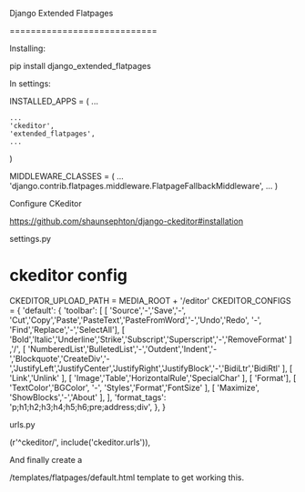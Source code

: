 Django Extended Flatpages

============================

Installing:

pip install django_extended_flatpages

In settings:


INSTALLED_APPS = (
	...
	
	...
    'ckeditor',
    'extended_flatpages',
    ...
)


MIDDLEWARE_CLASSES = (
	...
    'django.contrib.flatpages.middleware.FlatpageFallbackMiddleware',
	...
)

Configure CKeditor

https://github.com/shaunsephton/django-ckeditor#installation

settings.py

# ckeditor config
CKEDITOR_UPLOAD_PATH = MEDIA_ROOT + '/editor'
CKEDITOR_CONFIGS = {
    'default': {
        'toolbar': [
                    [ 'Source','-','Save','-', 'Cut','Copy','Paste','PasteText','PasteFromWord','-','Undo','Redo', '-', 'Find','Replace','-','SelectAll'], 
                    [ 'Bold','Italic','Underline','Strike','Subscript','Superscript','-','RemoveFormat' ] ,'/',
                    [ 'NumberedList','BulletedList','-','Outdent','Indent','-','Blockquote','CreateDiv','-','JustifyLeft','JustifyCenter','JustifyRight','JustifyBlock','-','BidiLtr','BidiRtl' ], 
                    [ 'Link','Unlink' ],
                    [ 'Image','Table','HorizontalRule','SpecialChar' ],
                    [ 'Format'],
                    [ 'TextColor','BGColor', '-', 'Styles','Format','FontSize' ],
                    [ 'Maximize', 'ShowBlocks','-','About' ],
                ],
        'format_tags': 'p;h1;h2;h3;h4;h5;h6;pre;address;div',
    },
}

urls.py

(r'^ckeditor/', include('ckeditor.urls')),

And finally create a 

/templates/flatpages/default.html template to get working this.
    
